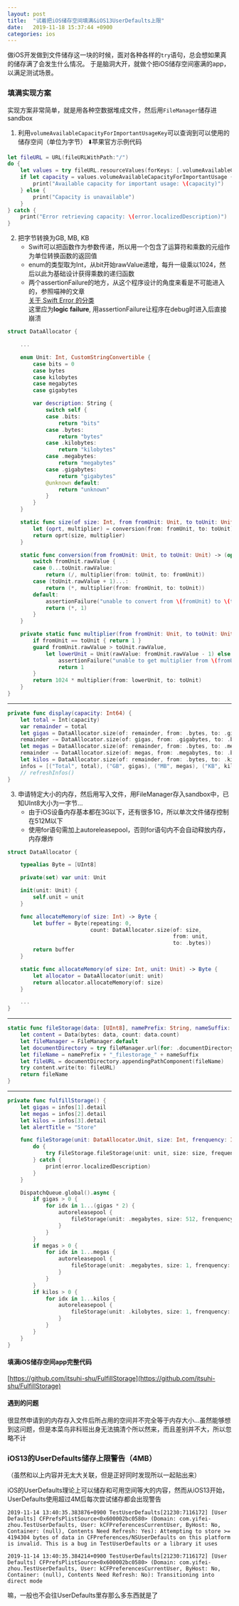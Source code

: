 ```yaml
---
layout: post
title:  "试着把iOS储存空间填满&iOS13UserDefaults上限"
date:   2019-11-18 15:37:44 +0900
categories: ios
---
```


做iOS开发做到文件储存这一块的时候，面对各种各样的`try`语句，总会想如果真的储存满了会发生什么情况。
于是脑洞大开，就做个把iOS储存空间塞满的app，以满足测试场景。

### 填满实现方案

实现方案非常简单，就是用各种空数据堆成文件，然后用`FileManager`储存进sandbox

1. 利用`volumeAvailableCapacityForImportantUsageKey`可以查询到可以使用的储存空间（单位为字节）
⬇️苹果官方示例代码

```swift
let fileURL = URL(fileURLWithPath:"/")
do {
    let values = try fileURL.resourceValues(forKeys: [.volumeAvailableCapacityForImportantUsageKey])
    if let capacity = values.volumeAvailableCapacityForImportantUsage {
        print("Available capacity for important usage: \(capacity)")
    } else {
        print("Capacity is unavailable")
    }
} catch {
    print("Error retrieving capacity: \(error.localizedDescription)")
}
```

2. 把字节转换为GB, MB, KB
   - Swift可以把函数作为参数传递，所以用一个包含了运算符和乘数的元组作为单位转换函数的返回值
   - enum的类型取为Int，从bit开始rawValue递增，每升一级乘以1024，然后以此为基础设计获得乘数的递归函数
   - 两个assertionFailure的地方，从这个程序设计的角度来看是不可能进入的，参照喵神的文章  
    [关于 Swift Error 的分类](https://onevcat.com/2017/10/swift-error-category/)  
    这里应为**logic failure**, 用assertionFailure让程序在debug时进入后直接崩溃  

```swift
struct DataAllocator {

    ...

    enum Unit: Int, CustomStringConvertible {
        case bits = 0
        case bytes
        case kilobytes
        case megabytes
        case gigabytes

        var description: String {
            switch self {
            case .bits:
                return "bits"
            case .bytes:
                return "bytes"
            case .kilobytes:
                return "kilobytes"
            case .megabytes:
                return "megabytes"
            case .gigabytes:
                return "gigabytes"
            @unknown default:
                return "unknown"
            }
        }
    }

    static func size(of size: Int, from fromUnit: Unit, to toUnit: Unit) -> Int {
        let (oprt, multiplier) = conversion(from: fromUnit, to: toUnit)
        return oprt(size, multiplier)
    }

    static func conversion(from fromUnit: Unit, to toUnit: Unit) -> (operator: (Int, Int) -> Int, multiplier: Int) {
        switch fromUnit.rawValue {
        case 0...toUnit.rawValue:
            return (/, multiplier(from: toUnit, to: fromUnit))
        case (toUnit.rawValue + 1)...:
            return (*, multiplier(from: fromUnit, to: toUnit))
        default:
            assertionFailure("unable to convert from \(fromUnit) to \(toUnit)")
            return (*, 1)
        }
    }

    private static func multiplier(from fromUnit: Unit, to toUnit: Unit) -> Int {
        if fromUnit == toUnit { return 1 }
        guard fromUnit.rawValue > toUnit.rawValue,
            let lowerUnit = Unit(rawValue: fromUnit.rawValue - 1) else {
                assertionFailure("unable to get multiplier from \(fromUnit) to \(toUnit)")
                return 1
        }
        return 1024 * multiplier(from: lowerUnit, to: toUnit)
    }
}
```  
---  
```swift
private func display(capacity: Int64) {
    let total = Int(capacity)
    var remainder = total
    let gigas = DataAllocator.size(of: remainder, from: .bytes, to: .gigabytes)
    remainder -= DataAllocator.size(of: gigas, from: .gigabytes, to: .bytes)
    let megas = DataAllocator.size(of: remainder, from: .bytes, to: .megabytes)
    remainder -= DataAllocator.size(of: megas, from: .megabytes, to: .bytes)
    let kilos = DataAllocator.size(of: remainder, from: .bytes, to: .kilobytes)
    infos = [("Total", total), ("GB", gigas), ("MB", megas), ("KB", kilos)]
    // refreshInfos()
}
```

3. 申请特定大小的内存，然后用写入文件，用FileManager存入sandbox中，已知UInt8大小为一字节...
    - 由于iOS设备内存基本都在3G以下，还有很多1G，所以单次文件储存控制在512M以下
    - 使用for语句需加上autoreleasepool，否则for语句内不会自动释放内存，内存爆炸  
  
```swift
struct DataAllocator {

    typealias Byte = [UInt8]

    private(set) var unit: Unit

    init(unit: Unit) {
        self.unit = unit
    }

    func allocateMemory(of size: Int) -> Byte {
        let buffer = Byte(repeating: 0,
                          count: DataAllocator.size(of: size,
                                                    from: unit,
                                                    to: .bytes))
        return buffer
    }

    static func allocateMemory(of size: Int, unit: Unit) -> Byte {
        let allocator = DataAllocator(unit: unit)
        return allocator.allocateMemory(of: size)
    }

    ...
}
```  
---  
```swift
static func fileStorage(data: [UInt8], namePrefix: String, nameSuffix: String) throws -> String {
    let content = Data(bytes: data, count: data.count)
    let fileManager = FileManager.default
    let documentDirectory = try fileManager.url(for: .documentDirectory, in: .userDomainMask, appropriateFor:nil, create:false)
    let fileName = namePrefix + "_filestorage_" + nameSuffix
    let fileURL = documentDirectory.appendingPathComponent(fileName)
    try content.write(to: fileURL)
    return fileName
}
```  
---  
```swift
private func fulfillStorage() {
    let gigas = infos[1].detail
    let megas = infos[2].detail
    let kilos = infos[3].detail
    let alertTitle = "Store"

    func fileStorage(unit: DataAllocator.Unit, size: Int, frenquency: Int) {
        do {
            try FileStorage.fileStorage(unit: unit, size: size, frequency: frenquency)
        } catch {
            print(error.localizedDescription)
        }
    }

    DispatchQueue.global().async {
        if gigas > 0 {
            for idx in 1...(gigas * 2) {
                autoreleasepool {
                    fileStorage(unit: .megabytes, size: 512, frenquency: idx)
                }
            }
        }
        if megas > 0 {
            for idx in 1...megas {
                autoreleasepool {
                    fileStorage(unit: .megabytes, size: 1, frenquency: idx)
                }
            }
        }
        if kilos > 0 {
            for idx in 1...kilos {
                autoreleasepool {
                    fileStorage(unit: .kilobytes, size: 1, frenquency: idx)
                }
            }
        }
    }
}
```

#### 填满iOS储存空间app完整代码
[https://github.com/itsuhi-shu/FulfillStorage](https://github.com/itsuhi-shu/FulfillStorage)

#### 遇到的问题

很显然申请到的内存存入文件后所占用的空间并不完全等于内存大小...虽然能够想到这问题，但是本菜鸟非科班出身无法搞清个所以然来，而且差别并不大，所以忽略不计

### iOS13的UserDefaults储存上限警告（4MB）
（虽然和以上内容并无太大关联，但是正好同时发现所以一起贴出来）

iOS的UserDefaults理论上可以储存和可用空间等大的内容，然而从iOS13开始，UserDefaults使用超过4M后每次尝试储存都会出现警告

`2019-11-14 13:40:35.383876+0900 TestUserDefaults[21230:7116172] [User Defaults] CFPrefsPlistSource<0x600002bc0580> (Domain: com.yifei-zhou.TestUserDefaults, User: kCFPreferencesCurrentUser, ByHost: No, Container: (null), Contents Need Refresh: Yes): Attempting to store >= 4194304 bytes of data in CFPreferences/NSUserDefaults on this platform is invalid. This is a bug in TestUserDefaults or a library it uses`

`2019-11-14 13:40:35.384214+0900 TestUserDefaults[21230:7116172] [User Defaults] CFPrefsPlistSource<0x600002bc0580> (Domain: com.yifei-zhou.TestUserDefaults, User: kCFPreferencesCurrentUser, ByHost: No, Container: (null), Contents Need Refresh: No): Transitioning into direct mode`

嘛，一般也不会往UserDefaults里存那么多东西就是了
